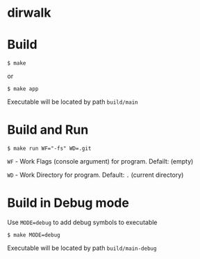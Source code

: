 # dirwalk

# Build

```shell
$ make
```
or

```shell
$ make app
```

Executable will be located by path `build/main`

# Build and Run

```shell
$ make run WF="-fs" WD=.git
```

`WF` - Work Flags (console argument) for program. Defailt: (empty)

`WD` - Work Directory for program. Default: `.` (current directory)

# Build in Debug mode

Use `MODE=debug` to add debug symbols to executable

```shell
$ make MODE=debug
```

Executable will be located by path `build/main-debug`
